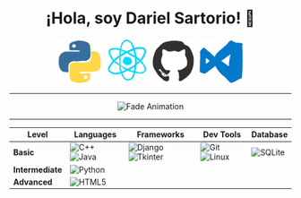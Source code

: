 <div align="center">

# ¡Hola, soy Dariel Sartorio! 👾 


  <img src="./assets/python.gif" alt="Python" width="80"/>
  <img src="./assets/react.gif" alt="React" width="80"/>
  <img src="./assets/github.gif" alt="Github" width="80"/>
  <img src="./assets/vscode.gif" alt="Vscode" width="80"/>



---



![Fade Animation](https://readme-typing-svg.herokuapp.com?font=Orbitron&size=28&duration=2500&pause=1000&color=00F0FF&center=true&vCenter=true&repeat=true&width=600&lines=Desarrollador+Junior+%F0%9F%91%BE;Game+Dev+%F0%9F%8E%AE;Web+Dev+%F0%9F%92%BB)




---

| **Level**     | **Languages**                                                                 | **Frameworks**                                                                 | **Dev Tools**                                                                 | **Database**                                                                 |
|---------------|--------------------------------------------------------------------------------|--------------------------------------------------------------------------------|-------------------------------------------------------------------------------|-------------------------------------------------------------------------------|
| **Basic**     | ![C++](https://img.shields.io/badge/C%2B%2B-00599C?style=for-the-badge&logo=c%2B%2B&logoColor=white) ![Java](https://img.shields.io/badge/Java-ED8B00?style=for-the-badge&logo=openjdk&logoColor=black) | ![Django](https://img.shields.io/badge/Django-092E20?style=for-the-badge&logo=django&logoColor=white)![Tkinter](https://img.shields.io/badge/Tkinter-FF6F00?style=for-the-badge&logo=python&logoColor=white)|![Git](https://img.shields.io/badge/Git-F05032?style=for-the-badge&logo=git&logoColor=white) ![Linux](https://img.shields.io/badge/Linux-FCC624?style=for-the-badge&logo=linux&logoColor=black) | ![SQLite](https://img.shields.io/badge/SQLite-07405E?style=for-the-badge&logo=sqlite&logoColor=white)                                                                            |
| **Intermediate** | ![Python](https://img.shields.io/badge/Python-3776AB?style=for-the-badge&logo=python&logoColor=white)  | |  |  |
| **Advanced**  |    ![HTML5](https://img.shields.io/badge/HTML5-E34F26?style=for-the-badge&logo=html5&logoColor=white)                                                              | |                                                               |                                                                |


</div>